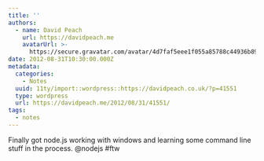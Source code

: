 ```yaml
---
title: ''
authors:
  - name: David Peach
    url: https://davidpeach.me
    avatarUrl: >-
      https://secure.gravatar.com/avatar/4d7faf5eee1f055a85788c44936b8995eaab6dfb004e7854ec747ccb272e91ee?s=96&d=mm&r=g
date: 2012-08-31T10:30:00.000Z
metadata:
  categories:
    - Notes
  uuid: 11ty/import::wordpress::https://davidpeach.co.uk/?p=41551
  type: wordpress
  url: https://davidpeach.me/2012/08/31/41551/
tags:
  - notes
---
```

Finally got node.js working with windows and learning some command line stuff in the process. @nodejs #ftw